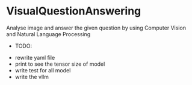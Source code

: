 # VisualQuestionAnswering
Analyse image and answer the given question by using Computer Vision and Natural Language Processing

- TODO: 
+ rewrite yaml file
+ print to see the tensor size of model
+ write test for all model
+ write the vllm 

